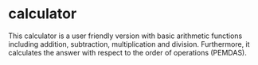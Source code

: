 # calculator

This calculator is a user friendly version with basic arithmetic functions including addition, subtraction, multiplication and division. Furthermore, it calculates
the answer with respect to the order of operations (PEMDAS).

